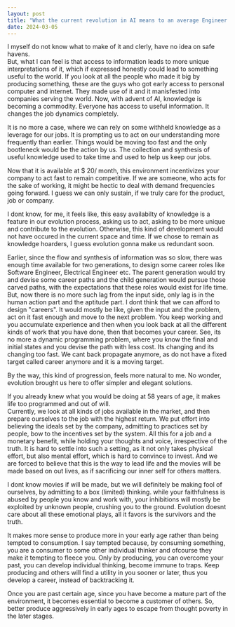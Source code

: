 ```yaml
---
layout: post
title: "What the current revolution in AI means to an average Engineer ?"
date: 2024-03-05
---
```

I myself do not know what to make of it and clerly, have no idea on safe havens.<br>
But, what I can feel is that access to information leads to more unique interpretations of it, which if expressed honestly could lead to something useful to the world. If you look at all the people who made it big by producing something, these are the guys who got early access to personal computer and internet. They made use of it and it manisfested into companies serving the world. Now, with advent of AI, knowledge is becoming a commodity. Everyone has access to useful information. It changes the job dynamics completely.

It is no more a case, where we can rely on some withheld knowledge as a leverage for our jobs. It is prompting us to act on our understanding more frequently than earlier. Things would be moving too fast and the only bootleneck would be the action by us. The collection and synthesis of useful knowledge used to take time and used to help us keep our jobs.

Now that it is available at $ 20/ month, this environment incentivizes your company to act fast to remain competitive. If we are someone, who acts for the sake of working, it might be hectic to deal with demand frequencies going forward. I guess we can only sustain, if we truly care for the product, job or company.

I dont know, for me, it feels like, this easy availabilty of knowledge is a feature in our evolution process, asking us to act, asking to be more unique and contribute to the evolution. Otherwise, this kind of development would not have occured in the current space and time. If we chose to remain as knowledge hoarders, I guess evolution gonna make us redundant soon. 

Earlier, since the flow and synthesis of information was so slow, there was enough time available for two generations, to design some career roles like Software Engineer, Electrical Engineer etc. The parent generation would try and devise some career paths and the child generation would pursue those carved paths, with the expectations that these roles would exist for life time. But, now there is no more such lag from the input side, only lag is in the human action part and the aptitude part. I dont think that we can afford to design "careers". It would mostly be like, given the input and the problem, act on it fast enough and move to the next problem. You keep working and you accumulate experience and then when you look back at all the different kinds of work that you have done, then that becomes your career. See, its no more a dynamic programming problem, where you know the final and initial states and you devise the path with less cost. Its changing and its changing too fast. We cant back propagate anymore, as do not have a fixed target called career anymore and it is a moving target.


By the way, this kind of progression, feels more natural to me. No wonder, evolution brought us here to offer simpler and elegant solutions. <br>

If you already knew what you would be doing at 58 years of age, it makes life too programmed and out of will. <br>
Currently, we look at all kinds of jobs available in the market, and then prepare ourselves to the job with the highest return. We put effort into believing the ideals set by the company, admitting to practices set by people, bow to the incentives set by the system. All this for a job and a monetary benefit, while holding your thoughts and voice, irrespective of the truth. It is hard to settle into such a setting, as it not only takes physical effort, but also mental effort, which is hard to convince to invest. And we are forced to believe that this is the way to lead life and the movies will be made based on out lives, as if sacrificing our inner self for others matters.

I dont know movies if will be made, but we will definitely be making fool of ourselves, by admitting to a box (limited) thinking. while your faithfulness is abused by people you know and work with, your inhibitions will mostly be exploited by unknown people, crushing you to the ground. Evolution doesnt care about all these emotional plays, all it favors is the survivors and the truth.

It makes more sense to produce more in your early age rather than being tempted to consumption. I say tempted because, by consuming something, you are a consumer to some other individual thinker and ofcourse they make it tempting to fleece you. Only by producing, you can overcome your past, you can develop individual thinking, become immune to traps. Keep producing and others will find a utility in you sooner or later, thus you develop a career, instead of backtracking it.

Once you are past certain age, since you have become a mature part of the environment, it becomes essential to become a customer of others. So, better produce aggressively in early ages to escape from thought poverty in the later stages.


